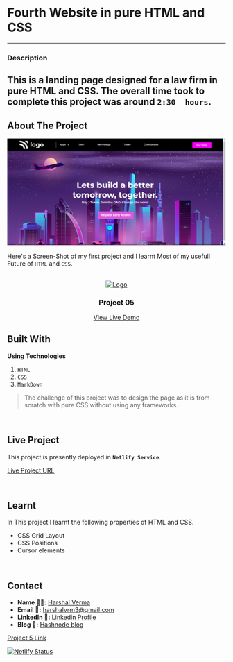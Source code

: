 # Fourth Website in pure HTML and CSS
---
### Description 
This is a landing page designed for a law firm in pure HTML and CSS. The overall time took to complete this project was around `2:30  hours`.
---

<!-- ABOUT THE PROJECT -->

## About The Project

![Project 05](./Screenshot-final.png)

Here's a Screen-Shot of my first project and I learnt Most of my usefull Future of `HTML` and `CSS`.
<br>

<!-- PROJECT LOGO -->
<br/>
<div align="center">
  <a href="https://github.com/harshalvrm">
    <img src="https://learncodeonline.in/mascot.png" alt="Logo" width="80">
  </a>

<h3 align="center">Project 05</h3>

  <p align="center">   
    <a href="https://harshal-project05.netlify.app">View Live Demo</a>
  </p>
</div>

## Built With

**Using Technologies**

1. `HTML`
2. `CSS`
3. `MarkDown`

> The challenge of this project was to design the page as it is from scratch with pure CSS without using any frameworks.

<br>

## Live Project

This project is presently deployed in **`Netlify Service`**.



[Live Project URL](https://harshal-project05.netlify.app)
<br>

<!-- LEARNT -->
<br>

## Learnt
In This project I learnt the following properties of HTML and CSS.
- CSS Grid Layout
- CSS Positions
- Cursor elements


<br>
<!-- CONTACT -->

## Contact

- **Name 👨‍💻:** [Harshal Verma](https://github.com/harshalvrm)
- **Email 📧:** [harshalvrm3@gmail.com](mailto:harshalvrm3@gmail.com)
- **Linkedln 📝:** [Linkedin Profile](https://www.linkedin.com/in/harshalvrm3/)
- **Blog 📝:** [Hashnode blog](https://xadai.hashnode.dev/)

[Project 5 Link](https://harshal-project05.netlify.app) 

[![Netlify Status](https://api.netlify.com/api/v1/badges/64fd2941-c268-4a39-b2e4-7328c1f4cf3d/deploy-status)](https://harshal-project05.netlify.app)
